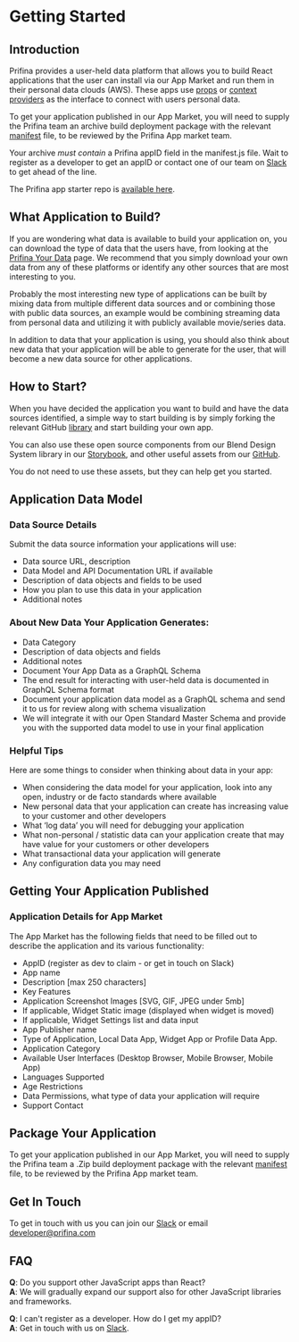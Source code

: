 # Getting Started


## Introduction

Prifina provides a user-held data platform that allows you to build React applications that the user can install via our App Market and run them in their personal data clouds (AWS). These apps use <a href="https://reactjs.org/docs/components-and-props.html">props</a> or <a href="https://reactjs.org/docs/context.html">context providers</a> as the interface to connect with users personal data. 

To get your application published in our App Market, you will need to supply the Prifina team an archive build deployment package with the relevant <a href="https://web.dev/add-manifest/">manifest</a> file, to be reviewed by the Prifina App market team. 

Your archive *must contain* a Prifina appID field in the manifest.js file. Wait to register as a developer to get an appID or contact one of our team on [Slack](https://join.slack.com/t/libertyequalitydata/shared_invite/zt-ddr4t974-MCzsch4FSeux8DrFQ2atbQ) to get ahead of the line.

The Prifina app starter repo is [available here](https://github.com/prifina/prifina-app-starter). 

## What Application to Build?

If you are wondering what data is available to build your application on, you can download the type of data that the users have, from looking at the <a href="https://www.prifina.com/your-data.html">Prifina Your Data</a> page. We recommend that you simply download your own data from any of these platforms or identify any other sources that are most interesting to you.

Probably the most interesting new type of applications can be built by mixing data from multiple different data sources and or combining those with public data sources, an example would be combining streaming data from personal data and utilizing it with publicly available movie/series data.

In addition to data that your application is using, you should also think about new data that your application will be able to generate for the user, that will become a new data source for other applications.

## How to Start?

When you have decided the application you want to build and have the data sources identified, a simple way to start building is by simply forking the relevant GitHub [library](https://github.com/prifina) and start building your own app.

You can also use these open source components from our Blend Design System library in our <a href="http://alpha.blend-ui.prifina.com/">Storybook</a>, and other useful assets from our <a href="https://github.com/prifina/blend-ui">GitHub</a>. 

You do not need to use these assets, but they can help get you started. 

## Application Data Model

### Data Source Details

Submit the data source information your applications will use:

- Data source URL, description
- Data Model and API Documentation URL if available
- Description of data objects and fields to be used
- How you plan to use this data in your application
- Additional notes

### About New Data Your Application Generates:

- Data Category
- Description of data objects and fields
- Additional notes
- Document Your App Data as a GraphQL Schema
- The end result for interacting with user-held data is documented in GraphQL Schema format
- Document your application data model as a GraphQL schema and send it to us for review along with schema visualization
- We will integrate it with our Open Standard Master Schema and provide you with the supported data model to use in your final application

### Helpful Tips

Here are some things to consider when thinking about data in your app:

- When considering the data model for your application, look into any open, industry or de facto standards where available
- New personal data that your application can create has increasing value to your customer and other developers
- What ‘log data’ you will need for debugging your application
- What non-personal / statistic data can your application create that may have value for your customers or other developers 
- What transactional data your application will generate
- Any configuration data you may need

## Getting Your Application Published

### Application Details for App Market

The App Market has the following fields that need to be filled out to describe the application and its various functionality:

- AppID (register as dev to claim - or get in touch on Slack)
- App name
- Description [max 250 characters]
- Key Features 
- Application Screenshot Images [SVG, GIF, JPEG under 5mb]
- If applicable, Widget Static image (displayed when widget is moved)
- If applicable, Widget Settings list and data input 
- App Publisher name 
- Type of Application, Local Data App, Widget App or Profile Data App.
- Application Category
- Available User Interfaces (Desktop Browser, Mobile Browser, Mobile App)
- Languages Supported
- Age Restrictions
- Data Permissions,  what type of data your application will require
- Support Contact

## Package Your Application
To get your application published in our App Market, you will need to supply the Prifina team a .Zip build deployment package with the relevant <a href="https://web.dev/add-manifest/">manifest</a> file, to be reviewed by the Prifina App market team.

## Get In Touch

To get in touch with us you can join our [Slack](https://join.slack.com/t/prifinadev/shared_invite/zt-8d8ynow6-UFwwICFyYmgT8L~juBsBUw) or email developer@prifina.com


## FAQ
**Q**: Do you support other JavaScript apps than React?  
**A**: We will gradually expand our support also for other JavaScript libraries and frameworks. 

**Q**: I can't register as a developer. How do I get my appID?  
**A**: Get in touch with us on [Slack](https://join.slack.com/t/libertyequalitydata/shared_invite/zt-ddr4t974-MCzsch4FSeux8DrFQ2atbQ).



